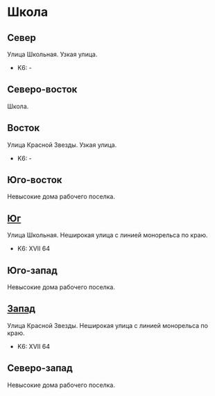 # Школа

## Север

Улица Школьная.
Узкая улица.

* K6:   -

## Северо-восток

Школа.

## Восток

Улица Красной Звезды.
Узкая улица.

* K6:   -

## Юго-восток

Невысокие дома рабочего поселка.

## [Юг](./10370080.md)

Улица Школьная.
Неширокая улица с линией монорельса по краю.

* K6:   XVII
        64

## Юго-запад

Невысокие дома рабочего поселка.

## [Запад](./10365077.md)

Улица Красной Звезды.
Неширокая улица с линией монорельса по краю.

* K6:   XVII
        64

## Северо-запад

Невысокие дома рабочего поселка.
